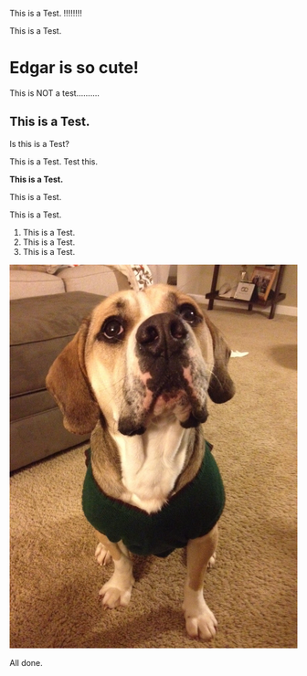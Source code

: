 This is a Test. !!!!!!!!

This is a Test.

# Edgar is so cute! 

This is NOT a test..........

## This is a Test.

Is this is a Test?

This is a Test. Test this.

**This is a Test.**

This is a Test.


This is a Test.


1. This is a Test.
2. This is a Test.
3. This is a Test.

![Edgar](Edgar-sweater.png)

All done.
